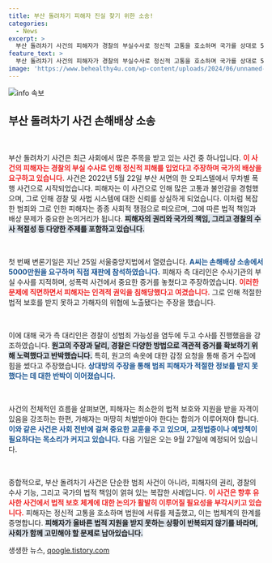 ```yaml
---
title: 부산 돌려차기 피해자 진실 찾기 위한 소송!
categories:
  - News
excerpt: >
  부산 돌려차기 사건의 피해자가 경찰의 부실수사로 정신적 고통을 호소하며 국가를 상대로 5000만원 손해배상 소송을 제기했다. 변론기일에서 피해자는 제대로 된 보호를 받지 못했다고 주장했지만, 국가 측은 수사 노력을 반박했다. 사건의 진실은 어떻게 밝혀질까?
feature_text: >
  부산 돌려차기 사건의 피해자가 경찰의 부실수사로 정신적 고통을 호소하며 국가를 상대로 5000만원 손해배상 소송을 제기했다. 변론기일에서 피해자는 제대로 된 보호를 받지 못했다고 주장했지만, 국가 측은 수사 노력을 반박했다. 사건의 진실은 어떻게 밝혀질까?
image: 'https://www.behealthy4u.com/wp-content/uploads/2024/06/unnamed-file.png'
---
```


<p><img src="https://www.behealthy4u.com/wp-content/uploads/2024/06/unnamed-file.png" alt="info 속보" /></p>

<h2 data-ke-size="size26">부산 돌려차기 사건 손해배상 소송</h2>

<p data-ke-size="size16">&nbsp;</p>  

<p>부산 돌려차기 사건은 최근 사회에서 많은 주목을 받고 있는 사건 중 하나입니다. <b><span style="color: #ee2323;">이 사건의 피해자는 경찰의 부실 수사로 인해 정신적 피해를 입었다고 주장하며 국가의 배상을 요구하고 있습니다.</span></b> 사건은 2022년 5월 22일 부산 서면의 한 오피스텔에서 무차별 폭행 사건으로 시작되었습니다. 피해자는 이 사건으로 인해 많은 고통과 불안감을 경험했으며, 그로 인해 경찰 및 사법 시스템에 대한 신뢰를 상실하게 되었습니다. 이처럼 복잡한 범죄와 그로 인한 피해자는 종종 사회적 쟁점으로 떠오르며, 그에 따른 법적 책임과 배상 문제가 중요한 논의거리가 됩니다. <b><span style="background-color: #21538527;">피해자의 권리와 국가의 책임, 그리고 경찰의 수사 적절성 등 다양한 주제를 포함하고 있습니다.</span></b></p>

<p data-ke-size="size16">&nbsp;</p>  

<p>첫 번째 변론기일은 지난 25일 서울중앙지법에서 열렸습니다. <b><span style="color: #1a5490;">A씨는 손해배상 소송에서 5000만원을 요구하며 직접 재판에 참석하였습니다.</span></b> 피해자 측 대리인은 수사기관의 부실 수사를 지적하며, 성폭력 사건에서 중요한 증거를 놓쳤다고 주장하였습니다. <b><span style="color: #ee2323;">이러한 문제에 직면하면서 피해자는 인격적 권익을 침해당했다고 여겼습니다.</span></b> 그로 인해 적절한 법적 보호를 받지 못하고 가해자의 위협에 노출됐다는 주장을 했습니다.</p>

<p data-ke-size="size16">&nbsp;</p>  

<p>이에 대해 국가 측 대리인은 경찰이 성범죄 가능성을 염두에 두고 수사를 진행했음을 강조하였습니다. <b><span style="background-color: #21538527;">원고의 주장과 달리, 경찰은 다양한 방법으로 객관적 증거를 확보하기 위해 노력했다고 반박했습니다.</span></b> 특히, 원고의 속옷에 대한 감정 요청을 통해 증거 수집에 힘을 썼다고 주장했습니다. <b><span style="color: #1a5490;">상대방의 주장을 통해 범죄 피해자가 적절한 정보를 받지 못했다는 데 대한 반박이 이어졌습니다.</span></b> </p>

<p data-ke-size="size16">&nbsp;</p>  

<p>사건의 전체적인 흐름을 살펴보면, 피해자는 최소한의 법적 보호와 지원을 받을 자격이 있음을 강조하는 한편, 가해자는 마땅히 처벌받아야 한다는 합의가 이루어져야 합니다. <b><span style="color: #1a5490;">이와 같은 사건은 사회 전반에 걸쳐 중요한 교훈을 주고 있으며, 교정법증이나 예방책이 필요하다는 목소리가 커지고 있습니다.</span></b> 다음 기일은 오는 9월 27일에 예정되어 있습니다.  </p>

<p data-ke-size="size16">&nbsp;</p>  

<p>종합적으로, 부산 돌려차기 사건은 단순한 범죄 사건이 아니라, 피해자의 권리, 경찰의 수사 기능, 그리고 국가의 법적 책임이 얽혀 있는 복잡한 사례입니다. <b><span style="color: #ee2323;">이 사건은 향후 유사한 사건에서 법적 보호 체계에 대한 논의가 활발히 이루어질 필요성을 부각시키고 있습니다.</span></b> 피해자는 정신적 고통을 호소하며 법원에 서류를 제출했고, 이는 법체계의 한계를 증명합니다. <b><span style="background-color: #21538527;">피해자가 올바른 법적 지원을 받지 못하는 상황이 반복되지 않기를 바라며, 사회가 함께 고민해야 할 문제로 남아있습니다.</span></b></p>
생생한 뉴스, <a href="https://qoogle.tistory.com" rel="dofollow">qoogle.tistory.com</a>


